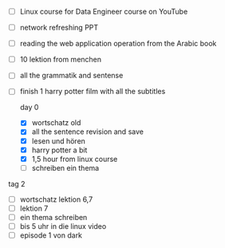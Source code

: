   - [ ] Linux course for Data Engineer  course  on YouTube
  - [ ] network refreshing  PPT
  - [ ] reading the web application operation from the Arabic book 
  - [ ] 10 lektion  from menchen 
  - [ ] all the grammatik and sentense 
  - [ ] finish 1 harry potter film with all the subtitles     


	day 0 
	- [x] wortschatz old 
	- [x] all the sentence revision and save 
	- [x] lesen und hören 
	- [x] harry potter a bit 
	- [x] 1,5 hour from linux course
	- [ ] schreiben ein thema 

   tag 2 
   - [ ] wortschatz lektion 6,7
   - [ ] lektion 7 
   - [ ] ein thema schreiben 
   - [ ] bis 5 uhr in die linux video 
   - [ ] episode 1 von dark 